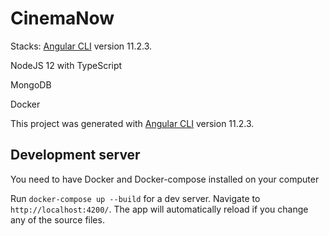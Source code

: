 # CinemaNow

Stacks: 
[Angular CLI](https://github.com/angular/angular-cli) version 11.2.3.

NodeJS 12 with TypeScript

MongoDB

Docker


This project was generated with [Angular CLI](https://github.com/angular/angular-cli) version 11.2.3.

## Development server

You need to have Docker and Docker-compose installed on your computer

Run `docker-compose up --build` for a dev server. Navigate to `http://localhost:4200/`. The app will automatically reload if you change any of the source files.

